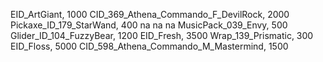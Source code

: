EID_ArtGiant, 1000
CID_369_Athena_Commando_F_DevilRock, 2000
Pickaxe_ID_179_StarWand, 400
na
na
na
MusicPack_039_Envy, 500
Glider_ID_104_FuzzyBear, 1200
EID_Fresh, 3500
Wrap_139_Prismatic, 300
EID_Floss, 5000
CID_598_Athena_Commando_M_Mastermind, 1500
